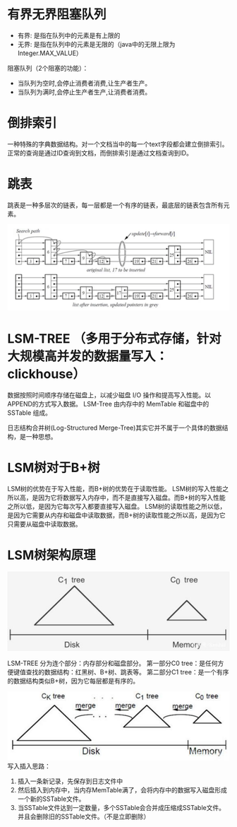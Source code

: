 # 有界无界阻塞队列

- 有界: 是指在队列中的元素是有上限的
- 无界: 是指在队列中的元素是无限的（java中的无限上限为Integer.MAX_VALUE）

阻塞队列（2个阻塞的功能）：
- 当队列为空时,会停止消费者消费,让生产者生产。
- 当队列为满时,会停止生产者生产,让消费者消费。

# 倒排索引
一种特殊的字典数据结构。对一个文档当中的每一个text字段都会建立倒排索引。
正常的查询是通过ID查询到文档，而倒排索引是通过文档查询到ID。

# 跳表
跳表是一种多层次的链表，每一层都是一个有序的链表，最底层的链表包含所有元素。

![img.png](img.png)

# LSM-TREE （多用于分布式存储，针对大规模高并发的数据量写入：clickhouse）
数据按照时间顺序存储在磁盘上，以减少磁盘 I/O 操作和提高写入性能。以APPEND的方式写入数据。
LSM-Tree 由内存中的 MemTable 和磁盘中的 SSTable 组成。

日志结构合并树(Log-Structured Merge-Tree)其实它并不属于一个具体的数据结构，是一种思想。

# LSM树对于B+树
LSM树的优势在于写入性能，而B+树的优势在于读取性能。
LSM树的写入性能之所以高，是因为它将数据写入内存中，而不是直接写入磁盘。而B+树的写入性能之所以低，是因为它每次写入都要直接写入磁盘。
LSM树的读取性能之所以低，是因为它需要从内存和磁盘中读取数据，而B+树的读取性能之所以高，是因为它只需要从磁盘中读取数据。

# LSM树架构原理
![img_1.png](img_1.png)

LSM-TREE 分为连个部分：内存部分和磁盘部分。
第一部分C0 tree：是任何方便键值查找的数据结构：红黑树、B+树、跳表等。
第二部分C1 tree：是一个有序的数据结构类似B+树，因为它每层都是有序的。

![img_2.png](img_2.png)
写入插入思路：
1. 插入一条新记录，先保存到日志文件中
2. 然后插入到内存中，当内存MemTable满了，会将内存中的数据写入磁盘形成一个新的SSTable文件。
3. 当SSTable文件达到一定数量，多个SSTable会合并成压缩成SSTable文件。并且会删除旧的SSTable文件。（不是立即删除）